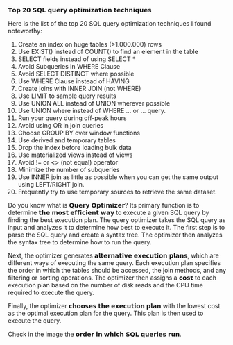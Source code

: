 𝗧𝗼𝗽 𝟮𝟬 𝗦𝗤𝗟 𝗾𝘂𝗲𝗿𝘆 𝗼𝗽𝘁𝗶𝗺𝗶𝘇𝗮𝘁𝗶𝗼𝗻 𝘁𝗲𝗰𝗵𝗻𝗶𝗾𝘂𝗲𝘀 

Here is the list of the top 20 SQL query optimization techniques I found noteworthy:

1. Create an index on huge tables (>1.000.000) rows
2. Use EXIST() instead of COUNT() to find an element in the table
3. SELECT fields instead of using SELECT *
4. Avoid Subqueries in WHERE Clause
5. Avoid SELECT DISTINCT where possible
6. Use WHERE Clause instead of HAVING
7. Create joins with INNER JOIN (not WHERE)
8. Use LIMIT to sample query results
9. Use UNION ALL instead of UNION wherever possible
10. Use UNION where instead of WHERE ... or ... query.
11. Run your query during off-peak hours
12. Avoid using OR in join queries
14. Choose GROUP BY over window functions
15. Use derived and temporary tables
16. Drop the index before loading bulk data
16. Use materialized views instead of views
17. Avoid != or <> (not equal) operator
18. Minimize the number of subqueries
19. Use INNER join as little as possible when you can get the same output using LEFT/RIGHT join.
20. Frequently try to use temporary sources to retrieve the same dataset.

Do you know what is 𝗤𝘂𝗲𝗿𝘆 𝗢𝗽𝘁𝗶𝗺𝗶𝘇𝗲𝗿? Its primary function is to determine 𝘁𝗵𝗲 𝗺𝗼𝘀𝘁 𝗲𝗳𝗳𝗶𝗰𝗶𝗲𝗻𝘁 𝘄𝗮𝘆 to execute a given SQL query by finding the best execution plan. The query optimizer takes the SQL query as input and analyzes it to determine how best to execute it. The first step is to parse the SQL query and create a syntax tree. The optimizer then analyzes the syntax tree to determine how to run the query.

Next, the optimizer generates 𝗮𝗹𝘁𝗲𝗿𝗻𝗮𝘁𝗶𝘃𝗲 𝗲𝘅𝗲𝗰𝘂𝘁𝗶𝗼𝗻 𝗽𝗹𝗮𝗻𝘀, which are different ways of executing the same query. Each execution plan specifies the order in which the tables should be accessed, the join methods, and any filtering or sorting operations. The optimizer then assigns a 𝗰𝗼𝘀𝘁 to each execution plan based on the number of disk reads and the CPU time required to execute the query.

Finally, the optimizer 𝗰𝗵𝗼𝗼𝘀𝗲𝘀 𝘁𝗵𝗲 𝗲𝘅𝗲𝗰𝘂𝘁𝗶𝗼𝗻 𝗽𝗹𝗮𝗻 with the lowest cost as the optimal execution plan for the query. This plan is then used to execute the query.

Check in the image the 𝗼𝗿𝗱𝗲𝗿 𝗶𝗻 𝘄𝗵𝗶𝗰𝗵 𝗦𝗤𝗟 𝗾𝘂𝗲𝗿𝗶𝗲𝘀 𝗿𝘂𝗻.
